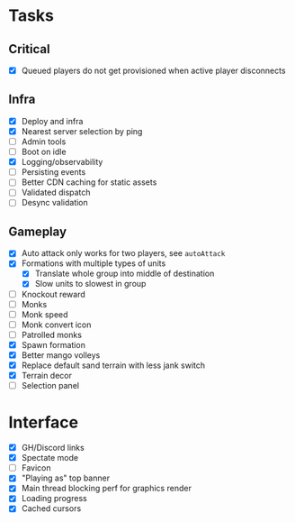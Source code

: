Tasks
===

## Critical

- [x] Queued players do not get provisioned when active player disconnects

## Infra

- [x] Deploy and infra
- [x] Nearest server selection by ping
- [ ] Admin tools
- [ ] Boot on idle
- [x] Logging/observability
- [ ] Persisting events
- [ ] Better CDN caching for static assets
- [ ] Validated dispatch
- [ ] Desync validation

## Gameplay

- [x] Auto attack only works for two players, see `autoAttack`
- [x] Formations with multiple types of units
    - [x] Translate whole group into middle of destination
    - [x] Slow units to slowest in group
- [ ] Knockout reward
- [ ] Monks
- [ ] Monk speed
- [ ] Monk convert icon
- [ ] Patrolled monks
- [x] Spawn formation
- [x] Better mango volleys
- [x] Replace default sand terrain with less jank switch
- [x] Terrain decor
- [ ] Selection panel

# Interface

- [x] GH/Discord links
- [x] Spectate mode
- [ ] Favicon
- [x] "Playing as" top banner
- [x] Main thread blocking perf for graphics render
- [x] Loading progress
- [x] Cached cursors
